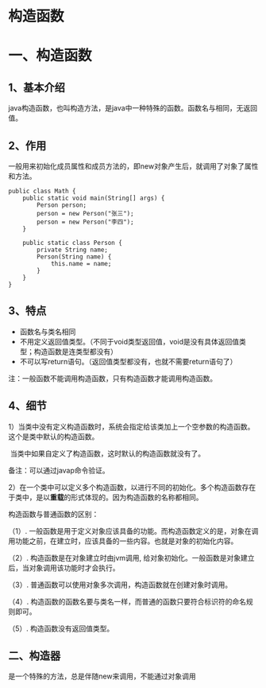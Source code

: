 # 构造函数

# 一、构造函数

## 1、基本介绍

java构造函数，也叫构造方法，是java中一种特殊的函数。函数名与相同，无返回值。

## 2、作用

一般用来初始化成员属性和成员方法的，即new对象产生后，就调用了对象了属性和方法。

```
public class Math {
    public static void main(String[] args) {
        Person person;
        person = new Person("张三");
        person = new Person("李四");
    }

    public static class Person {
        private String name;
        Person(String name) {
            this.name = name;
        }
    }
}
```

## 3、特点

- 函数名与类名相同
- 不用定义返回值类型。（不同于void类型返回值，void是没有具体返回值类型；构造函数是连类型都没有）
- 不可以写return语句。（返回值类型都没有，也就不需要return语句了）

注：一般函数不能调用构造函数，只有构造函数才能调用构造函数。



## 4、细节

1）当类中没有定义构造函数时，系统会指定给该类加上一个空参数的构造函数。这个是类中默认的构造函数。

​		当类中如果自定义了构造函数，这时默认的构造函数就没有了。

备注：可以通过javap命令验证。

2）在一个类中可以定义多个构造函数，以进行不同的初始化。多个构造函数存在于类中，是以**重载**的形式体现的。因为构造函数的名称都相同。





构造函数与普通函数的区别：



（1）. 一般函数是用于定义对象应该具备的功能。而构造函数定义的是，对象在调用功能之前，在建立时，应该具备的一些内容。也就是对象的初始化内容。

（2）. 构造函数是在对象建立时由jvm调用, 给对象初始化。一般函数是对象建立后，当对象调用该功能时才会执行。

（3）. 普通函数可以使用对象多次调用，构造函数就在创建对象时调用。

（4）. 构造函数的函数名要与类名一样，而普通的函数只要符合标识符的命名规则即可。

（5）. 构造函数没有返回值类型。



## 二、构造器

是一个特殊的方法，总是伴随new来调用，不能通过对象调用



